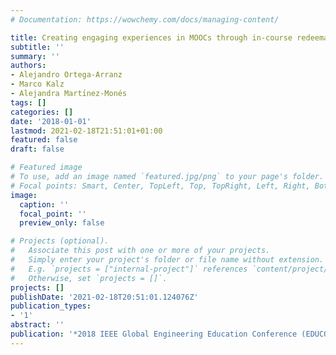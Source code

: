 ```yaml
---
# Documentation: https://wowchemy.com/docs/managing-content/

title: Creating engaging experiences in MOOCs through in-course redeemable rewards
subtitle: ''
summary: ''
authors:
- Alejandro Ortega-Arranz
- Marco Kalz
- Alejandra Martı́nez-Monés
tags: []
categories: []
date: '2018-01-01'
lastmod: 2021-02-18T21:51:01+01:00
featured: false
draft: false

# Featured image
# To use, add an image named `featured.jpg/png` to your page's folder.
# Focal points: Smart, Center, TopLeft, Top, TopRight, Left, Right, BottomLeft, Bottom, BottomRight.
image:
  caption: ''
  focal_point: ''
  preview_only: false

# Projects (optional).
#   Associate this post with one or more of your projects.
#   Simply enter your project's folder or file name without extension.
#   E.g. `projects = ["internal-project"]` references `content/project/deep-learning/index.md`.
#   Otherwise, set `projects = []`.
projects: []
publishDate: '2021-02-18T20:51:01.124076Z'
publication_types:
- '1'
abstract: ''
publication: '*2018 IEEE Global Engineering Education Conference (EDUCON)*'
---
```


